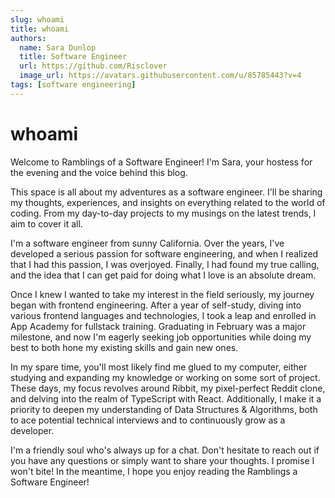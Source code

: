 ```yaml
---
slug: whoami
title: whoami
authors:
  name: Sara Dunlop
  title: Software Engineer
  url: https://github.com/Risclover
  image_url: https://avatars.githubusercontent.com/u/85785443?v=4
tags: [software engineering]
---
```


# whoami

Welcome to Ramblings of a Software Engineer! I'm Sara, your hostess for the evening and the voice behind this blog.

This space is all about my adventures as a software engineer. I'll be sharing my thoughts, experiences, and insights on everything related to the world of coding. From my day-to-day projects to my musings on the latest trends, I aim to cover it all.

I'm a software engineer from sunny California. Over the years, I've developed a serious passion for software engineering, and when I realized that I had this passion, I was overjoyed. Finally, I had found my true calling, and the idea that I can get paid for doing what I love is an absolute dream.

Once I knew I wanted to take my interest in the field seriously, my journey began with frontend engineering. After a year of self-study, diving into various frontend languages and technologies, I took a leap and enrolled in App Academy for fullstack training. Graduating in February was a major milestone, and now I'm eagerly seeking job opportunities while doing my best to both hone my existing skills and gain new ones.

In my spare time, you'll most likely find me glued to my computer, either studying and expanding my knowledge or working on some sort of project. These days, my focus revolves around Ribbit, my pixel-perfect Reddit clone, and delving into the realm of TypeScript with React. Additionally, I make it a priority to deepen my understanding of Data Structures & Algorithms, both to ace potential technical interviews and to continuously grow as a developer.

I'm a friendly soul who's always up for a chat. Don't hesitate to reach out if you have any questions or simply want to share your thoughts. I promise I won't bite! In the meantime, I hope you enjoy reading the Ramblings  a Software Engineer!
